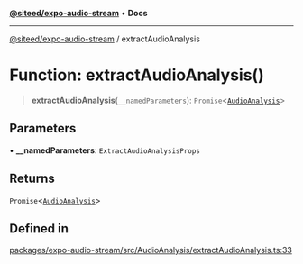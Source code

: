 [**@siteed/expo-audio-stream**](../README.md) • **Docs**

***

[@siteed/expo-audio-stream](../README.md) / extractAudioAnalysis

# Function: extractAudioAnalysis()

> **extractAudioAnalysis**(`__namedParameters`): `Promise`\<[`AudioAnalysis`](../interfaces/AudioAnalysis.md)\>

## Parameters

• **\_\_namedParameters**: `ExtractAudioAnalysisProps`

## Returns

`Promise`\<[`AudioAnalysis`](../interfaces/AudioAnalysis.md)\>

## Defined in

[packages/expo-audio-stream/src/AudioAnalysis/extractAudioAnalysis.ts:33](https://github.com/deeeed/expo-audio-stream/blob/d0bf2c28a2371c63f5f2e7cfd6f21402648ae412/packages/expo-audio-stream/src/AudioAnalysis/extractAudioAnalysis.ts#L33)
